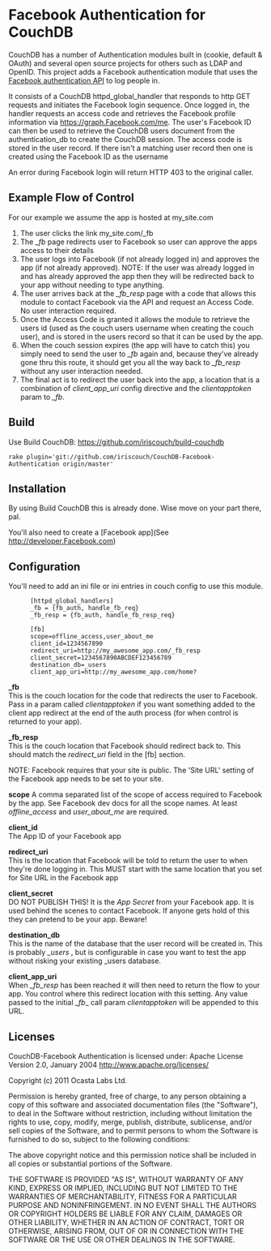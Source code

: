 Facebook Authentication for CouchDB
===================================

CouchDB has a number of Authentication modules built in (cookie, default & OAuth) and several open source projects for others such as LDAP and
OpenID. This project adds a Facebook authentication module that uses the
[Facebook authentication API](http://developers.Facebook.com/docs/authentication/ ) to log people in.

It consists of a CouchDB httpd\_global\_handler that responds to http GET requests and
initiates the Facebook login sequence. Once logged in, the handler requests an access
code and retrieves the Facebook profile information via https://graph.Facebook.com/me. The user's Facebook ID can
then be used to retrieve the CouchDB users document from the authentication_db to create the CouchDB session. The access code is stored
in the user record. If there isn't a matching user record then one is created using the Facebook ID as the username

An error during Facebook login will return HTTP 403 to the original caller. 

Example Flow of Control
---------------------------
 
For our example we assume the app is hosted at my_site.com

1. The user clicks the link my_site.com/_fb
2. The _\_fb_ page redirects user to Facebook so user can approve the apps access to their details
3. The user logs into Facebook (if not already logged in) and approves the app (if
not already approved). NOTE: If the user was already logged in and has already approved the app then
they will be redirected back to your app without needing to type anything.
4. The user arrives back at the _\_fb\_resp_ page with a code that allows this module
to contact Facebook via the API and request an Access Code. No user interaction
required.
5. Once the Access Code is granted it allows the module to retrieve the users id
(used as the couch users username when creating the couch user), and is stored
in the users record so that it can be used by the app.
6. When the couch session expires (the app will have to catch this) you simply
need to send the user to _\_fb_ again and, because they've already gone thru this
route, it should get you all the way back to _\_fb\_resp_ without any user
interaction needed.
7. The final act is to redirect the user back into the app, a location that is
a combination of _client\_app\_uri_ config directive and the _clientapptoken_
param to _\_fb_.


Build
--------------------

Use Build CouchDB: https://github.com/iriscouch/build-couchdb

    rake plugin='git://github.com/iriscouch/CouchDB-Facebook-Authentication origin/master'

Installation
-------------------

By using Build CouchDB this is already done. Wise move on your part there, pal.

You'll also need to create a [Facebook app](See http://developer.Facebook.com)

Configuration
--------------------
You'll need to add an ini file or ini entries in couch config to use this module.

          [httpd_global_handlers]
          _fb = {fb_auth, handle_fb_req}
          _fb_resp = {fb_auth, handle_fb_resp_req}
 
          [fb]
          scope=offline_access,user_about_me
          client_id=1234567890
          redirect_uri=http://my_awesome_app.com/_fb_resp
          client_secret=1234567890ABCDEF123456789
          destination_db=_users
          client_app_uri=http://my_awesome_app.com/home?


**\_fb**  
  This is the couch location for the code that redirects the user to Facebook.
  Pass in a param called _clientapptoken_ if you want something added to the
  client app redirect at the end of the auth process (for when control is
  returned to your app).

**\_fb\_resp**  
  This is the couch location that Facebook should redirect back to. This should
  match the _redirect\_uri_ field in the [fb] section.

  NOTE: Facebook requires that your site is public. The 'Site URL' setting of
        the Facebook app needs to be set to your site.

**scope** 
  A comma separated list of the scope of access required to Facebook by the app.
  See Facebook dev docs for all the scope names. At least _offline\_access_ and
  _user\_about\_me_ are required.

**client_id**  
  The App ID of your Facebook app

**redirect_uri**  
  This is the location that Facebook will be told to return the user to when
  they're done logging in. This MUST start with the same location that you set
  for Site URL in the Facebook app

**client\_secret**  
  DO NOT PUBLISH THIS! It is the _App Secret_ from your Facebook app.
  It is used behind the scenes to contact Facebook. If anyone gets hold
  of this they can pretend to be your app. Beware!

**destination\_db**  
  This is the name of the database that the user record will be created in.
  This is probably _\_users_ , but is configurable in case you want to test
  the app without risking your existing _users database.

**client\_app\_uri**  
  When _\_fb\_resp_ has been reached it will then need to return the flow to
  your app. You control where this redirect location with this setting.
  Any value passed to the initial _\_fb__ call param _clientapptoken_ will be
  appended to this URL.

  Licenses
---------------

  CouchDB-Facebook Authentication is licensed under: Apache License Version 2.0, January 2004 http://www.apache.org/licenses/

  Copyright (c) 2011 Ocasta Labs Ltd.

  Permission is hereby granted, free of charge, to any person obtaining a copy of this software and associated documentation files (the "Software"), to deal in the Software without restriction, including without limitation the rights to use, copy, modify, merge, publish, distribute, sublicense, and/or sell copies of the Software, and to permit persons to whom the Software is furnished to do so, subject to the following conditions:

  The above copyright notice and this permission notice shall be included in all copies or substantial portions of the Software.

  THE SOFTWARE IS PROVIDED "AS IS", WITHOUT WARRANTY OF ANY KIND, EXPRESS OR IMPLIED, INCLUDING BUT NOT LIMITED TO THE WARRANTIES OF MERCHANTABILITY, FITNESS FOR A PARTICULAR PURPOSE AND NONINFRINGEMENT. IN NO EVENT SHALL THE AUTHORS OR COPYRIGHT HOLDERS BE LIABLE FOR ANY CLAIM, DAMAGES OR OTHER LIABILITY, WHETHER IN AN ACTION OF CONTRACT, TORT OR OTHERWISE, ARISING FROM, OUT OF OR IN CONNECTION WITH THE SOFTWARE OR THE USE OR OTHER DEALINGS IN THE SOFTWARE.

